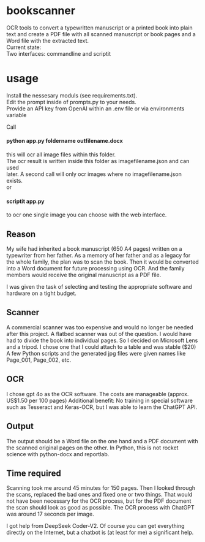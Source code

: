 # bookscanner
OCR tools to convert a typewritten manuscript or a printed book into plain text and create a PDF file with all scanned manuscript or book pages and a Word file with the extracted text.\
Current state: \
Two interfaces: commandline and scriptit

# usage
Install the nessesary moduls (see requirements.txt).\
Edit the prompt inside of prompts.py to your needs. \
Provide an API key from OpenAI within an .env file or via environments variable

Call 
#### python app.py foldername outfilename.docx 
this will ocr all image files within this folder.\
The ocr result is written inside this folder as imagefilename.json and can used\
later. A second call will only ocr images where no imagefilename.json exists.\
or
#### scriptit app.py 
to ocr one single image you can choose with the web interface.


## Reason
My wife had inherited a book manuscript (650 A4 pages) written on a typewriter from her father. As a memory of her father and as a legacy for the whole family, the plan was to scan the book. Then it would be converted into a Word document for future processing using OCR. And the family members would receive the original manuscript as a PDF file.

I was given the task of selecting and testing the appropriate software and hardware on a tight budget.

## Scanner
A commercial scanner was too expensive and would no longer be needed after this project. A flatbed scanner was out of the question. I would have had to divide the book into individual pages. So I decided on Microsoft Lens and a tripod. I chose one that I could attach to a table and was stable ($20)
A few Python scripts and the generated jpg files were given names like Page_001, Page_002, etc.

## OCR
I chose gpt 4o as the OCR software. The costs are manageable (approx. US$1.50 per 100 pages)
Additional benefit: No training in special software such as Tesseract and Keras-OCR, but I was able to learn the ChatGPT API.

## Output
The output should be a Word file on the one hand and a PDF document with the scanned original pages on the other. In Python, this is not rocket science with python-docx and reportlab.

## Time required
Scanning took me around 45 minutes for 150 pages. Then I looked through the scans, replaced the bad ones and fixed one or two things. That would not have been necessary for the OCR process, but for the PDF document the scan should look as good as possible. The OCR process with ChatGPT was around 17 seconds per image.


I got help from DeepSeek Coder-V2. Of course you can get everything directly on the Internet, but a chatbot is (at least for me) a significant help.

